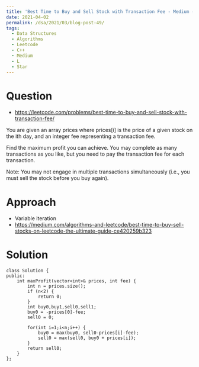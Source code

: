 ```yaml
---
title: 'Best Time to Buy and Sell Stock with Transaction Fee - Medium - L - Star'
date: 2021-04-02
permalink: /dsa/2021/03/blog-post-49/
tags:
  - Data Structures
  - Algorithms
  - Leetcode
  - C++
  - Medium
  - L
  - Star
---
```


# Question

- https://leetcode.com/problems/best-time-to-buy-and-sell-stock-with-transaction-fee/

You are given an array prices where prices[i] is the price of a given stock on the ith day, and an integer fee representing a transaction fee.

Find the maximum profit you can achieve. You may complete as many transactions as you like, but you need to pay the transaction fee for each transaction.

Note: You may not engage in multiple transactions simultaneously (i.e., you must sell the stock before you buy again).

# Approach

- Variable iteration
- https://medium.com/algorithms-and-leetcode/best-time-to-buy-sell-stocks-on-leetcode-the-ultimate-guide-ce420259b323

# Solution
```
class Solution {
public:
    int maxProfit(vector<int>& prices, int fee) {
        int n = prices.size();
        if (n<2) {
            return 0;
        }
        int buy0,buy1,sell0,sell1;
        buy0 = -prices[0]-fee;
        sell0 = 0;
        
        for(int i=1;i<n;i++) {
            buy0 = max(buy0, sell0-prices[i]-fee);
            sell0 = max(sell0, buy0 + prices[i]);
        }
        return sell0;
    }
};
```